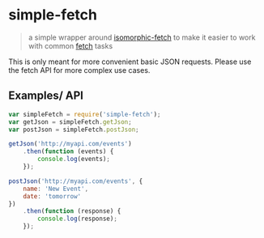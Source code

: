 # simple-fetch
> a simple wrapper around [isomorphic-fetch](matthew-andrews/isomorphic-fetch) to make it easier to work with common [fetch](github/fetch) tasks

This is only meant for more convenient basic JSON requests. Please use the fetch API for more complex use cases.

## Examples/ API

```js
var simpleFetch = require('simple-fetch');
var getJson = simpleFetch.getJson;
var postJson = simpleFetch.postJson;

getJson('http://myapi.com/events')
	.then(function (events) {
		console.log(events);
	});

postJson('http://myapi.com/events', {
	name: 'New Event',
	date: 'tomorrow'
})
	.then(function (response) {
		console.log(response);
	});
```
